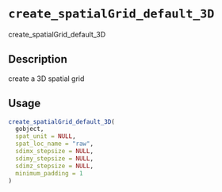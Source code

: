 # `create_spatialGrid_default_3D`

create_spatialGrid_default_3D


## Description

create a 3D spatial grid


## Usage

```r
create_spatialGrid_default_3D(
  gobject,
  spat_unit = NULL,
  spat_loc_name = "raw",
  sdimx_stepsize = NULL,
  sdimy_stepsize = NULL,
  sdimz_stepsize = NULL,
  minimum_padding = 1
)
```


